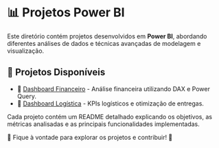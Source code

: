 # 📊 Projetos Power BI

Este diretório contém projetos desenvolvidos em **Power BI**, abordando diferentes análises de dados e técnicas avançadas de modelagem e visualização.

## 📂 Projetos Disponíveis

- 🔹 [Dashboard Financeiro](./Dashboard_Financeiro) - Análise financeira utilizando DAX e Power Query.
- 🔹 [Dashboard Logística](./Dashboard_Logística) - KPIs logísticos e otimização de entregas.

Cada projeto contém um README detalhado explicando os objetivos, as métricas analisadas e as principais funcionalidades implementadas.

📢 Fique à vontade para explorar os projetos e contribuir! 🚀

